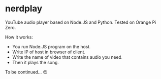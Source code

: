 # nerdplay
YouTube audio player based on Node.JS and Python.
Tested on Orange Pi Zero. 

How it works:
<ul>
   <li>You run Node.JS program on the host.</li>
   <li>Write IP of host in browser of client.</li>
   <li>Write the name of video that contains audio you need.</li>
   <li>Then it plays the song.</li>
</ul>
  
To be continued... 😉

